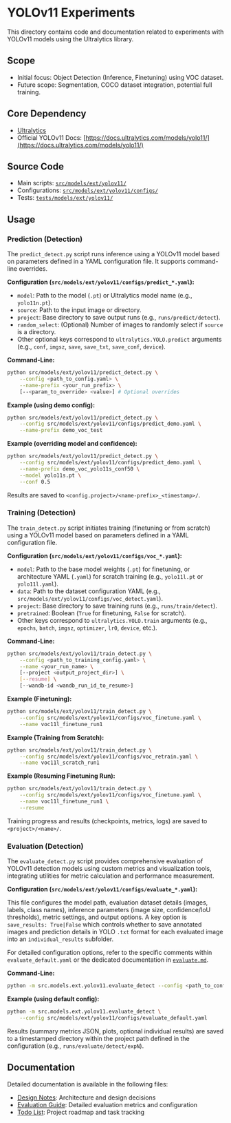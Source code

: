 # YOLOv11 Experiments

This directory contains code and documentation related to experiments with YOLOv11 models using the Ultralytics library.

## Scope

- Initial focus: Object Detection (Inference, Finetuning) using VOC dataset.
- Future scope: Segmentation, COCO dataset integration, potential full training.

## Core Dependency

- [Ultralytics](https://github.com/ultralytics/ultralytics)
- Official YOLOv11 Docs: [https://docs.ultralytics.com/models/yolo11/](https://docs.ultralytics.com/models/yolo11/)

## Source Code

- Main scripts: [`src/models/ext/yolov11/`](../../src/models/ext/yolov11/)
- Configurations: [`src/models/ext/yolov11/configs/`](../../src/models/ext/yolov11/configs/)
- Tests: [`tests/models/ext/yolov11/`](../../tests/models/ext/yolov11/)

## Usage

### Prediction (Detection)

The `predict_detect.py` script runs inference using a YOLOv11 model based on parameters defined in a YAML configuration file. It supports command-line overrides.

**Configuration (`src/models/ext/yolov11/configs/predict_*.yaml`):**

- `model`: Path to the model (`.pt`) or Ultralytics model name (e.g., `yolo11n.pt`).
- `source`: Path to the input image or directory.
- `project`: Base directory to save output runs (e.g., `runs/predict/detect`).
- `random_select`: (Optional) Number of images to randomly select if `source` is a directory.
- Other optional keys correspond to `ultralytics.YOLO.predict` arguments (e.g., `conf`, `imgsz`, `save`, `save_txt`, `save_conf`, `device`).

**Command-Line:**

```bash
python src/models/ext/yolov11/predict_detect.py \
    --config <path_to_config.yaml> \
    --name-prefix <your_run_prefix> \
    [--<param_to_override> <value>] # Optional overrides
```

**Example (using demo config):**

```bash
python src/models/ext/yolov11/predict_detect.py \
    --config src/models/ext/yolov11/configs/predict_demo.yaml \
    --name-prefix demo_voc_test
```

**Example (overriding model and confidence):**

```bash
python src/models/ext/yolov11/predict_detect.py \
    --config src/models/ext/yolov11/configs/predict_demo.yaml \
    --name-prefix demo_voc_yolo11s_conf50 \
    --model yolo11s.pt \
    --conf 0.5
```

Results are saved to `<config.project>/<name-prefix>_<timestamp>/`.

### Training (Detection)

The `train_detect.py` script initiates training (finetuning or from scratch) using a YOLOv11 model based on parameters defined in a YAML configuration file.

**Configuration (`src/models/ext/yolov11/configs/voc_*.yaml`):**

- `model`: Path to the base model weights (`.pt`) for finetuning, or architecture YAML (`.yaml`) for scratch training (e.g., `yolo11l.pt` or `yolo11l.yaml`).
- `data`: Path to the dataset configuration YAML (e.g., `src/models/ext/yolov11/configs/voc_detect.yaml`).
- `project`: Base directory to save training runs (e.g., `runs/train/detect`).
- `pretrained`: Boolean (`True` for finetuning, `False` for scratch).
- Other keys correspond to `ultralytics.YOLO.train` arguments (e.g., `epochs`, `batch`, `imgsz`, `optimizer`, `lr0`, `device`, etc.).

**Command-Line:**

```bash
python src/models/ext/yolov11/train_detect.py \
    --config <path_to_training_config.yaml> \
    --name <your_run_name> \
    [--project <output_project_dir>] \
    [--resume] \
    [--wandb-id <wandb_run_id_to_resume>]
```

**Example (Finetuning):**

```bash
python src/models/ext/yolov11/train_detect.py \
    --config src/models/ext/yolov11/configs/voc_finetune.yaml \
    --name voc11l_finetune_run1
```

**Example (Training from Scratch):**

```bash
python src/models/ext/yolov11/train_detect.py \
    --config src/models/ext/yolov11/configs/voc_retrain.yaml \
    --name voc11l_scratch_run1
```

**Example (Resuming Finetuning Run):**

```bash
python src/models/ext/yolov11/train_detect.py \
    --config src/models/ext/yolov11/configs/voc_finetune.yaml \
    --name voc11l_finetune_run1 \
    --resume
```

Training progress and results (checkpoints, metrics, logs) are saved to `<project>/<name>/`.

### Evaluation (Detection)

The `evaluate_detect.py` script provides comprehensive evaluation of YOLOv11 detection models using custom metrics and visualization tools, integrating utilities for metric calculation and performance measurement.

**Configuration (`src/models/ext/yolov11/configs/evaluate_*.yaml`):**

This file configures the model path, evaluation dataset details (images, labels, class names), inference parameters (image size, confidence/IoU thresholds), metric settings, and output options. A key option is `save_results: True|False` which controls whether to save annotated images and prediction details in YOLO `.txt` format for each evaluated image into an `individual_results` subfolder.

For detailed configuration options, refer to the specific comments within `evaluate_default.yaml` or the dedicated documentation in [`evaluate.md`](./evaluate.md).

**Command-Line:**

```bash
python -m src.models.ext.yolov11.evaluate_detect --config <path_to_config.yaml>
```

**Example (using default config):**

```bash
python -m src.models.ext.yolov11.evaluate_detect \
    --config src/models/ext/yolov11/configs/evaluate_default.yaml
```

Results (summary metrics JSON, plots, optional individual results) are saved to a timestamped directory within the project path defined in the configuration (e.g., `runs/evaluate/detect/expN`).

## Documentation

Detailed documentation is available in the following files:
- [Design Notes](./design.md): Architecture and design decisions
- [Evaluation Guide](./evaluate.md): Detailed evaluation metrics and configuration
- [Todo List](./todo.md): Project roadmap and task tracking